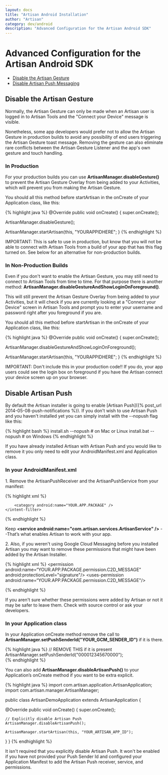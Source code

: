 ```yaml
---
layout: docs
title: "Artisan Android Installation"
author: "Artisan"
category: dev/android
description: "Advanced Configuration for the Artisan Android SDK"
---
```


# Advanced Configuration for the Artisan Android SDK

<ul>
  <li><a href="#disable-the-artisan-gesture">Disable the Artisan Gesture</a></li>
  <li><a href="#disable-artisan-push">Disable Artisan Push Messaging</a></li>
</ul>

## Disable the Artisan Gesture

Normally, the Artisan Gesture can only be made when an Artisan user is logged in to Artisan Tools and the "Connect your Device" message is visible.

Nonetheless, some app developers would prefer not to allow the Artisan Gesture in production builds to avoid any possibility of end users triggering the Artisan Gesture toast message. Removing the gesture can also eliminate rare conflicts between the Artisan Gesture Listener and the app's own gesture and touch handling.

### In Production

For your production builds you can use **ArtisanManager.disableGesture()** to prevent the Artisan Gesture Overlay from being added to your Activities, which will prevent you from making the Artisan Gesture.

You should all this method before startArtisan in the onCreate of your Application class, like this:

{% highlight java %}
@Override
public void onCreate() {
  super.onCreate();

  ArtisanManager.disableGesture();

  ArtisanManager.startArtisan(this, "YOURAPPIDHERE";
}
{% endhighlight %}


<div class="note note-hint">
  <p>IMPORTANT: This is safe to use in production, but know that you will not be able to connect with Artisan Tools from a build of your app that has this flag turned on. See below for an alternative for non-production builds.</p>
</div>

### In Non-Production Builds

Even if you don't want to enable the Artisan Gesture, you may still need to connect to Artisan Tools from time to time. For that purpose there is another method: **ArtisanManager.disableGestureAndShowLoginOnForeground()**.

This will still prevent the Artisan Gesture Overlay from being added to your Activities, but it will check if you are currently looking at a "Connect your Device" screen in Artisan Tools and prompt you to enter your username and password right after you foreground if you are.

You should all this method before startArtisan in the onCreate of your Application class, like this:

{% highlight java %}
@Override
public void onCreate() {
  super.onCreate();

  ArtisanManager.disableGestureAndShowLoginOnForeground();

  ArtisanManager.startArtisan(this, "YOURAPPIDHERE";
}
{% endhighlight %}

<div class="note note-important">
  <p>IMPORTANT: Don't include this in your production code!! If you do, your app users could see the login box on foreground if you have the Artisan connect your device screen up on your browser.</p>
</div>

## Disable Artisan Push

By default the Artisan installer is going to enable [Artisan Push]({% post_url 2014-05-08-push-notifications %}). If you don't wish to use Artisan Push and you haven't installed yet you can simply install with the --nopush flag like this:

{% highlight bash %}
install.sh --nopush  # on Mac or Linux
install.bat --nopush  # on Windows
{% endhighlight %}

If you have already installed Artisan with Artisan Push and you would like to remove it you only need to edit your AndroidManifest.xml and Application class.

### In your AndroidManifest.xml

1\. Remove the ArtisanPushReceiver and the ArtisanPushService from your manifest:

{% highlight xml %}
<receiver android:name="com.artisan.push.ArtisanPushReceiver"
    android:permission="com.google.android.c2dm.permission.SEND" >
    <intent-filter>
        <action android:name="com.google.android.c2dm.intent.RECEIVE" />

        <category android:name="YOUR.APP.PACKAGE" />
    </intent-filter>
</receiver>
<service android:name="com.artisan.push.ArtisanPushService" />
{% endhighlight %}

<div class="note note-important">
<p>Keep <strong>&lt;service android:name="com.artisan.services.ArtisanService" /&gt;</strong> --That’s what enables Artisan to work with your app.</p>
</div>

2\. Also, if you weren't using Google Cloud Messaging before you installed Artisan you may want to remove these permissions that might have been added by the Artisan Installer.

{% highlight xml %}
<permission android:name=“YOUR.APP.PACKAGE.permission.C2D_MESSAGE" android:protectionLevel="signature"/>
<uses-permission android:name=“YOUR.APP.PACKAGE.permission.C2D_MESSAGE"/>
<uses-permission android:name="android.permission.WAKE_LOCK"/>
<uses-permission android:name="com.google.android.c2dm.permission.RECEIVE"/>

<meta-data android:name="com.google.android.gms.version" android:value="@integer/google_play_services_version" />
{% endhighlight %}

<div class="note note-hint">
  <p>If you aren't sure whether these permissions were added by Artisan or not it may be safer to leave them. Check with source control or ask your developers.</p>
</div>

### In your Application class

In your Application onCreate method remove the call to **ArtisanManager.setPushSenderId("YOUR_GCM_SENDER_ID")** if it is there.

{% highlight java %}
// REMOVE THIS if it is present
ArtisanManager.setPushSenderId("000012345670000");  
{% endhighlight %}

You can also add **ArtisanManager.disableArtisanPush()** to your Application’s onCreate method if you want to be extra explicit.

{% highlight java %}
import com.artisan.application.ArtisanApplication;
import com.artisan.manager.ArtisanManager;

public class ArtisanDemoApplication extends ArtisanApplication {

  @Override
  public void onCreate() {
    super.onCreate();

    // Explicitly disable Artisan Push
    ArtisanManager.disableArtisanPush();

    ArtisanManager.startArtisan(this, "YOUR_ARTISAN_APP_ID");
  }
}
{% endhighlight %}

<div class="note note-hint">
  <p>It isn't required that you explicitly disable Artisan Push. It won't be enabled if you have not provided your Push Sender Id and configured your Application Manifest to add the Artisan Push receiver, service, and permissions.</p>
</div>

